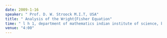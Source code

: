 ```yaml
---
date: 2009-1-16
speaker: " Prof. D. W. Stroock M.I.T, USA"
title: " Analysis of the Wright{Fisher Equation"
time: " l h 1, department of mathematics indian institute of science, bangalore" 
venue: "4:00"
---
```


